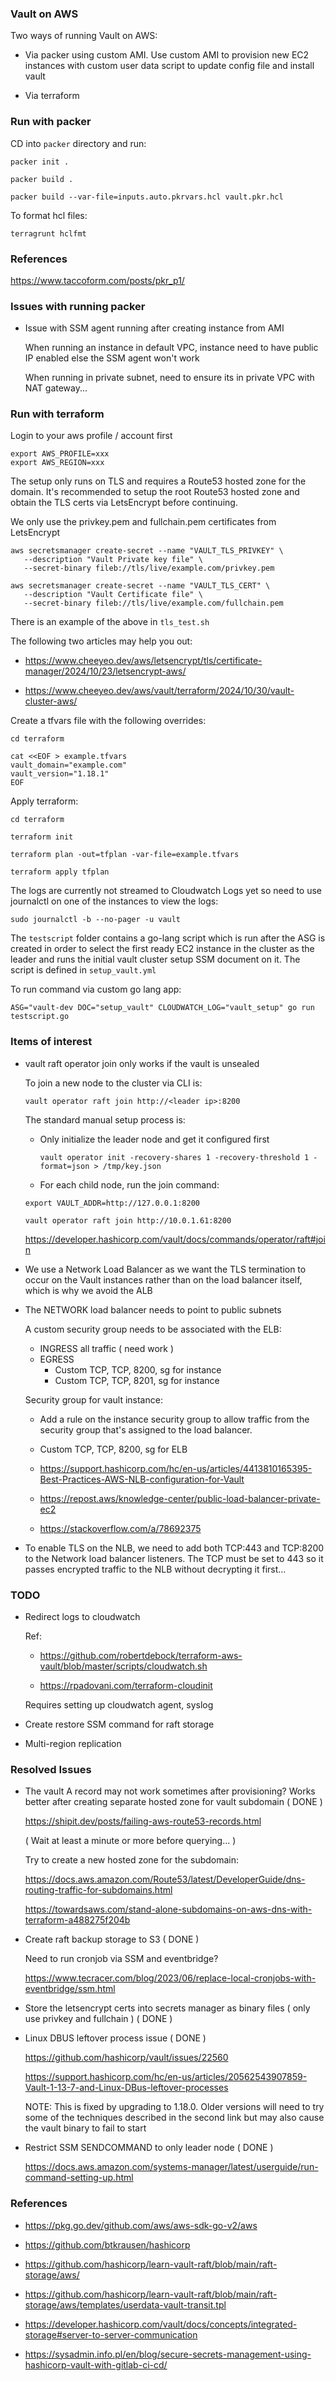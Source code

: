 ### Vault on AWS

Two ways of running Vault on AWS:

* Via packer using custom AMI. Use custom AMI to provision new EC2 instances with custom user data script to update config file and install vault

* Via terraform 


### Run with packer

CD into `packer` directory and run:
```
packer init .

packer build .

packer build --var-file=inputs.auto.pkrvars.hcl vault.pkr.hcl
```

To format hcl files:
```
terragrunt hclfmt
```

### References

https://www.taccoform.com/posts/pkr_p1/


### Issues with running packer

* Issue with SSM agent running after creating instance from AMI

  When running an instance in default VPC, instance need to have public IP enabled else the SSM agent won't work

  When running in private subnet, need to ensure its in private VPC with NAT gateway...



### Run with terraform

Login to your aws profile / account first
```
export AWS_PROFILE=xxx
export AWS_REGION=xxx
```

The setup only runs on TLS and requires a Route53 hosted zone for the domain. It's recommended to setup the root Route53 hosted zone and obtain the TLS certs via LetsEncrypt before continuing.

We only use the privkey.pem and fullchain.pem certificates from LetsEncrypt
```
aws secretsmanager create-secret --name "VAULT_TLS_PRIVKEY" \
   --description "Vault Private key file" \
   --secret-binary fileb://tls/live/example.com/privkey.pem

aws secretsmanager create-secret --name "VAULT_TLS_CERT" \
   --description "Vault Certificate file" \
   --secret-binary fileb://tls/live/example.com/fullchain.pem
```

There is an example of the above in `tls_test.sh` 


The following two articles may help you out:

* https://www.cheeyeo.dev/aws/letsencrypt/tls/certificate-manager/2024/10/23/letsencrypt-aws/

* https://www.cheeyeo.dev/aws/vault/terraform/2024/10/30/vault-cluster-aws/



Create a tfvars file with the following overrides:
```
cd terraform

cat <<EOF > example.tfvars
vault_domain="example.com"
vault_version="1.18.1"
EOF
```

Apply terraform:
```
cd terraform

terraform init

terraform plan -out=tfplan -var-file=example.tfvars

terraform apply tfplan
```

The logs are currently not streamed to Cloudwatch Logs yet so need to use journalctl on one of the instances to view the logs:

```
sudo journalctl -b --no-pager -u vault
```

The `testscript` folder contains a go-lang script which is run after the ASG is created in order to select the first ready EC2 instance in the cluster as the leader and runs the initial vault cluster setup SSM document on it. The script is defined in `setup_vault.yml`


To run command via custom go lang app:
```
ASG="vault-dev DOC="setup_vault" CLOUDWATCH_LOG="vault_setup" go run testscript.go
```


### Items of interest

* vault raft operator join only works if the vault is unsealed

  To join a new node to the cluster via CLI is:
  ```
  vault operator raft join http://<leader ip>:8200
  ```

  The standard manual setup process is:

  * Only initialize the leader node and get it configured first
    ```
    vault operator init -recovery-shares 1 -recovery-threshold 1 -format=json > /tmp/key.json
    ```

  * For each child node, run the join command:
  ```
  export VAULT_ADDR=http://127.0.0.1:8200

  vault operator raft join http://10.0.1.61:8200
  ```

  https://developer.hashicorp.com/vault/docs/commands/operator/raft#join


* We use a Network Load Balancer as we want the TLS termination to occur on the Vault instances rather than on the load balancer itself, which is why we avoid the ALB

* The NETWORK load balancer needs to point to public subnets
  
  A custom security group needs to be associated with the ELB:
    - INGRESS all traffic ( need work )
    - EGRESS
        - Custom TCP, TCP, 8200, sg for instance
        - Custom TCP, TCP, 8201, sg for instance
  
  Security group for vault instance:
    - Add a rule on the instance security group to allow traffic from the security group that's assigned to the load balancer.
    
    - Custom TCP, TCP, 8200, sg for ELB

  - https://support.hashicorp.com/hc/en-us/articles/4413810165395-Best-Practices-AWS-NLB-configuration-for-Vault

  - https://repost.aws/knowledge-center/public-load-balancer-private-ec2

  - https://stackoverflow.com/a/78692375


* To enable TLS on the NLB, we need to add both TCP:443 and TCP:8200 to the Network load balancer listeners. The TCP must be set to 443 so it passes encrypted traffic to the NLB without decrypting it first...


### TODO

* Redirect logs to cloudwatch

  Ref:
  
  * https://github.com/robertdebock/terraform-aws-vault/blob/master/scripts/cloudwatch.sh
  
  * https://rpadovani.com/terraform-cloudinit

  Requires setting up cloudwatch agent, syslog

* Create restore SSM command for raft storage

* Multi-region replication


### Resolved Issues

* The vault A record may not work sometimes after provisioning? Works better after creating separate hosted zone for vault subdomain ( DONE )

  https://shipit.dev/posts/failing-aws-route53-records.html

  ( Wait at least a minute or more before querying... )

  Try to create a new hosted zone for the subdomain:

  https://docs.aws.amazon.com/Route53/latest/DeveloperGuide/dns-routing-traffic-for-subdomains.html

  https://towardsaws.com/stand-alone-subdomains-on-aws-dns-with-terraform-a488275f204b


* Create raft backup storage to S3 ( DONE )

  Need to run cronjob via SSM and eventbridge?

  https://www.tecracer.com/blog/2023/06/replace-local-cronjobs-with-eventbridge/ssm.html


* Store the letsencrypt certs into secrets manager as binary files ( only use privkey and fullchain ) ( DONE )


* Linux DBUS leftover process issue ( DONE )

  https://github.com/hashicorp/vault/issues/22560

  https://support.hashicorp.com/hc/en-us/articles/20562543907859-Vault-1-13-7-and-Linux-DBus-leftover-processes

  NOTE: This is fixed by upgrading to 1.18.0. Older versions will need to try some of the techniques described in the second link but may also cause the vault binary to fail to start


* Restrict SSM SENDCOMMAND to only leader node ( DONE )

  https://docs.aws.amazon.com/systems-manager/latest/userguide/run-command-setting-up.html


### References

* https://pkg.go.dev/github.com/aws/aws-sdk-go-v2/aws

* https://github.com/btkrausen/hashicorp

* https://github.com/hashicorp/learn-vault-raft/blob/main/raft-storage/aws/

* https://github.com/hashicorp/learn-vault-raft/blob/main/raft-storage/aws/templates/userdata-vault-transit.tpl

* https://developer.hashicorp.com/vault/docs/concepts/integrated-storage#server-to-server-communication

* https://sysadmin.info.pl/en/blog/secure-secrets-management-using-hashicorp-vault-with-gitlab-ci-cd/